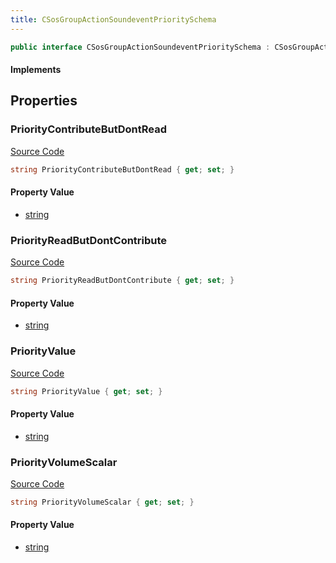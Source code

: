 ```yaml
---
title: CSosGroupActionSoundeventPrioritySchema
---
```


```csharp
public interface CSosGroupActionSoundeventPrioritySchema : CSosGroupActionSchema, ISchemaClass<CSosGroupActionSchema>, ISchemaClass<CSosGroupActionSoundeventPrioritySchema>, ISchemaField, ISchemaClass, INativeHandle
```

#### Implements

## Properties

### PriorityContributeButDontRead

[Source Code](https://github.com/swiftly-solution/swiftlys2/blob/beta/managed/src/SwiftlyS2.Generated/Schemas/Interfaces/CSosGroupActionSoundeventPrioritySchema.cs#L20)

```csharp
string PriorityContributeButDontRead { get; set; }
```

#### Property Value

- [string](https://learn.microsoft.com/dotnet/api/system.string)

### PriorityReadButDontContribute

[Source Code](https://github.com/swiftly-solution/swiftlys2/blob/beta/managed/src/SwiftlyS2.Generated/Schemas/Interfaces/CSosGroupActionSoundeventPrioritySchema.cs#L22)

```csharp
string PriorityReadButDontContribute { get; set; }
```

#### Property Value

- [string](https://learn.microsoft.com/dotnet/api/system.string)

### PriorityValue

[Source Code](https://github.com/swiftly-solution/swiftlys2/blob/beta/managed/src/SwiftlyS2.Generated/Schemas/Interfaces/CSosGroupActionSoundeventPrioritySchema.cs#L16)

```csharp
string PriorityValue { get; set; }
```

#### Property Value

- [string](https://learn.microsoft.com/dotnet/api/system.string)

### PriorityVolumeScalar

[Source Code](https://github.com/swiftly-solution/swiftlys2/blob/beta/managed/src/SwiftlyS2.Generated/Schemas/Interfaces/CSosGroupActionSoundeventPrioritySchema.cs#L18)

```csharp
string PriorityVolumeScalar { get; set; }
```

#### Property Value

- [string](https://learn.microsoft.com/dotnet/api/system.string)

